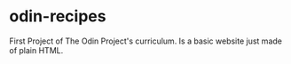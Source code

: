 # odin-recipes
First Project of The Odin Project's curriculum. Is a basic website just made of plain HTML.
